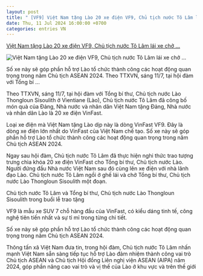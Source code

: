 ```yaml
---
layout: post
title: " [VF9] Việt Nam tặng Lào 20 xe điện VF9, Chủ tịch nước Tô Lâm lái xe chở ..."
date: Thu, 11 Jul 2024 16:00:00 +0700
categories: entries VN
---
```

[Việt Nam tặng Lào 20 xe điện VF9, Chủ tịch nước Tô Lâm lái xe chở ...](https://soha.vn/viet-nam-tang-lao-20-xe-dien-vf9-chu-tich-nuoc-to-lam-dich-than-lai-xe-cho-lanh-dao-nuoc-ban-198240711155338178.htm)

![Việt Nam tặng Lào 20 xe điện VF9, Chủ tịch nước Tô Lâm lái xe chở ...](https://sohanews.sohacdn.com/zoom/600_315/160588918557773824/2024/7/11/vnapotalchutichnuoctolamtraoquachotongbithuchutichnuoclao7476716-17206850219311732712464-17206883838811210040249-65-0-447-730-crop-1720688401969709343831.jpg)

Số xe này sẽ góp phần hỗ trợ Lào tổ chức thành công các hoạt động quan trọng trong năm Chủ tịch ASEAN 2024. Theo TTXVN, sáng 11/7, tại hội đàm với Tổng bí ...

Theo TTXVN, sáng 11/7, tại hội đàm với Tổng bí thư, Chủ tịch nước Lào Thongloun Sisoulith ở Vientiane (Lào), Chủ tịch nước Tô Lâm đã công bố món quà của Đảng, Nhà nước và nhân dân Việt Nam tặng Đảng, Nhà nước và nhân dân Lào là 20 xe điện VinFast.



Loại xe điện mà Việt Nam tặng Lào dịp này là dòng VinFast VF9. Đây là dòng xe điện lớn nhất do VinFast của Việt Nam chế tạo. Số xe này sẽ góp phần hỗ trợ Lào tổ chức thành công các hoạt động quan trọng trong năm Chủ tịch ASEAN 2024.

Ngay sau hội đàm, Chủ tịch nước Tô Lâm đã thực hiện nghi thức trao tượng trưng chìa khóa 20 xe điện VinFast cho Tổng bí thư, Chủ tịch nước Lào. Người đứng đầu Nhà nước Việt Nam sau đó cùng lên xe điện với nhà lãnh đạo Lào. Chủ tịch nước Tô Lâm ngồi ở ghế lái và chở Tổng bí thư, Chủ tịch nước Lào Thongloun Sisoulith một đoạn.

Chủ tịch nước Tô Lâm và Tổng bí thư, Chủ tịch nước Lào Thongloun Sisoulith trong buổi lễ trao tặng

VF9 là mẫu xe SUV 7 chỗ hàng đầu của VinFast, có kiểu dáng tinh tế, công nghệ tiên tiến nhất và sự tỉ mỉ trong từng chi tiết.

Số xe này sẽ góp phần hỗ trợ Lào tổ chức thành công các hoạt động quan trọng trong năm Chủ tịch ASEAN 2024.

Thông tấn xã Việt Nam đưa tin, trong hội đàm, Chủ tịch nước Tô Lâm nhấn mạnh Việt Nam sẵn sàng tiếp tục hỗ trợ Lào đảm nhiệm thành công vai trò Chủ tịch ASEAN và Chủ tịch Hội đồng Liên nghị viện ASEAN (AIPA) năm 2024, góp phần nâng cao vai trò và vị thế của Lào ở khu vực và trên thế giới

